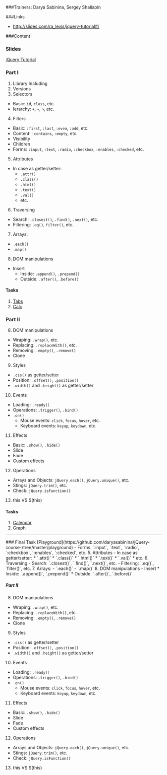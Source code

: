 ###Trainers: Darya Sabinina, Sergey Shaliapin

###Links
- http://slides.com/ra_levis/jquery-tutorial#/

###Content
### Slides
[jQuery Tutorial](http://slides.com/ra_levis/jquery-tutorial#/)

### Part I
1. Library Including
2. Versions
3. Selectors
  - Basic: `id`, `class`, etc.
  - Ierarchy: `+`, `~`, `>`, etc.
4. Filters
  - Basic: `:first`, `:last`, `:even`, `:odd`, etc.
  - Content: `:contains`, `:empty`, etc.
  - Visibility
  - Children
  - Forms: `:input`, `:text`, `:radio`, `:checkbox`, `:enables`, `:checked`, etc.
5. Attributes
  - In case as getter/setter:
    * `.attr()` 
    * `.class()`
    * `.html()`
    * `.text()`
    * `.val()`
    * etc.
6. Traversing
  - Search: `.closest()`, `.find()`, `.next()`, etc.
  - Filtering: `.eq()`, `filter()`, etc.
7. Arrays: 
  - `.each()`
  - `.map()`
8. DOM manipulations
  - Insert
    * Inside: `.append()`, `.prepend()`
    * Outside: `.after()`, `.before()`

#### Tasks
1. [Tabs](https://github.com/daryasabinina/jQuery-course-/tree/master/tabs)<br>
2. [Calc](https://github.com/daryasabinina/jQuery-course-/blob/master/calc.html)

### Part II
8. DOM manipulations
  - Wraping: `.wrap()`, etc.
  - Replacing: `.replaceWith()`, etc.
  - Removing: `.empty()`, `.remove()`
  - Clone
9. Styles
  - `.css()` as getter/setter
  - Position: `.offset()`, `.position()`
  - `.width()` and `.height()` as getter/setter
10. Events
  - Loading: `.ready()`
  - Operations: `.trigger()`, `.bind()`
  - `.on()`
    * Mouse events: `click`, `focus`, `hover`, etc.
    * Keyboard events: `keyup`, `keydown`, etc.
11. Effects
  - Basic: `.show()`, `.hide()`
  - Slide
  - Fade
  - Custom effects
12. Operations
  - Arrays and Objects: `jQuery.each()`, `jQuery.unique()`, etc.
  - Stings: `jQuery.trim()`, etc.
  - Check: `jQuery.isFunction()`
13. this VS $(this)

#### Tasks
1. [Calendar](https://github.com/daryasabinina/jQuery-course-/tree/master/calendar)<br>
2. [Graph](https://github.com/daryasabinina/jQuery-course-/tree/master/graph)

<hr>
### Final Task
[Playground](https://github.com/daryasabinina/jQuery-course-/tree/master/playground)
  - Forms: `:input`, `:text`, `:radio`, `:checkbox`, `:enables`, `:checked`, etc.
5. Attributes
  - In case as getter/setter:
    * `.attr()` 
    * `.class()`
    * `.html()`
    * `.text()`
    * `.val()`
    * etc.
6. Traversing
  - Search: `.closest()`, `.find()`, `.next()`, etc.
  - Filtering: `.eq()`, `filter()`, etc.
7. Arrays: 
  - `.each()`
  - `.map()`
8. DOM manipulations
  - Insert
    * Inside: `.append()`, `.prepend()`
    * Outside: `.after()`, `.before()`

##### Part II
8. DOM manipulations
  - Wraping: `.wrap()`, etc.
  - Replacing: `.replaceWith()`, etc.
  - Removing: `.empty()`, `.remove()`
  - Clone
9. Styles
  - `.css()` as getter/setter
  - Position: `.offset()`, `.position()`
  - `.width()` and `.height()` as getter/setter
10. Events
  - Loading: `.ready()`
  - Operations: `.trigger()`, `.bind()`
  - `.on()`
    * Mouse events: `click`, `focus`, `hover`, etc.
    * Keyboard events: `keyup`, `keydown`, etc.
11. Effects
  - Basic: `.show()`, `.hide()`
  - Slide
  - Fade
  - Custom effects
12. Operations
  - Arrays and Objects: `jQuery.each()`, `jQuery.unique()`, etc.
  - Stings: `jQuery.trim()`, etc.
  - Check: `jQuery.isFunction()`
13. this VS $(this)